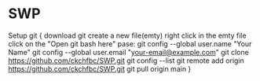 # SWP

Setup git
{
download git 
create a new file(emty)
right click in the emty file click on the "Open git bash here"
pase:
git config --global user.name "Your Name"
git config --global user.email "your-email@example.com"
git clone https://github.com/ckchfbc/SWP.git
git config --list
git remote add origin https://github.com/ckchfbc/SWP.git
git pull origin main 
}

